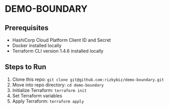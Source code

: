 # DEMO-BOUNDARY

## Prerequisites

- HashiCorp Cloud Platform Client ID and Secret
- Docker installed locally
- Terraform CLI version 1.4.6 installed locally

## Steps to Run

1. Clone this repo: `git clone git@github.com:rizkybiz/demo-boundary.git`
2. Move into repo directory: `cd demo-boundary`
3. Initialize Terraform: `terraform init`
4. Set Terraform variables
5. Apply Terraform: `terraform apply`